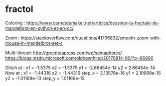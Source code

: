 # fractol

Coloring :
https://www.carnetdumaker.net/articles/dessiner-la-fractale-de-mandelbrot-en-python-et-en-cc/

Zoom :
https://stackoverflow.com/questions/41796832/smooth-zoom-with-mouse-in-mandelbrot-set-c

Multi-thread:
http://greenteapress.com/wp/semaphores/
https://blogs.msdn.microsoft.com/oldnewthing/20170814-00/?p=96806

Glitch at :
x1 = -1.5375	x2 = -1.5375	y1 = -2.66454e-14	y2 = 2.66454e-14
Now at :
x1 = -1.44316	x2 = -1.44316	step_x = 2.13578e-16	y1 = 2.10989e-16	y2 = -1.01169e-13	step_y = 1.01169e-13

